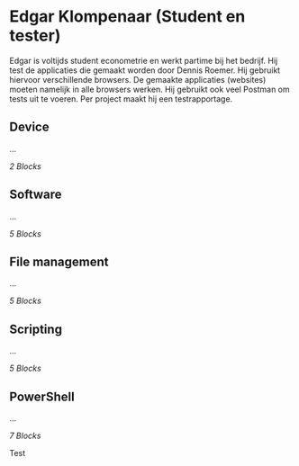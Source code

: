 # Edgar Klompenaar (Student en tester)
Edgar is voltijds student econometrie en werkt partime bij het bedrijf. Hij test de applicaties die gemaakt worden door Dennis Roemer. Hij gebruikt hiervoor verschillende browsers. De gemaakte applicaties (websites) moeten namelijk in alle browsers werken. Hij gebruikt ook veel Postman om tests uit te voeren. Per project maakt hij een testrapportage.

## Device
...

_2 Blocks_

## Software
...

_5 Blocks_

## File management
...

_5 Blocks_

## Scripting
...

_5 Blocks_

## PowerShell
...

_7 Blocks_

Test